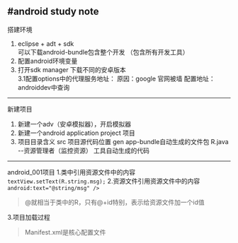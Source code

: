 #android study note  
---
搭建环境  
1. eclipse + adt + sdk  
		可以下载android-bundle包含整个开发 （包含所有开发工具）
2. 配置android环境变量
3. 打开sdk manager 下载不同的安卓版本  
		3.1配置options中的代理服务地址：
		原因：google 官网被墙
		配置地址：androiddev中查询	
    
---
新建项目
1. 新建一个adv（安卓模拟器），开启模拟器
2. 新建一个android application project 项目
3. 项目目录含义
		src 项目源代码位置
		gen app-bundle自动生成的文件包
			R.java --资源管理者（监控资源）
			工具自动生成的代码
---
android_001项目
1.类中引用资源文件中的内容
`textView.setText(R.string.msg);`
2.资源文件引用资源文件中的内容    
`android:text="@string/msg" />`	         		
> @就相当于类中的R，只有@+id特别，表示给资源文件加一个id值

3.项目加载过程
>Manifest.xml是核心配置文件
